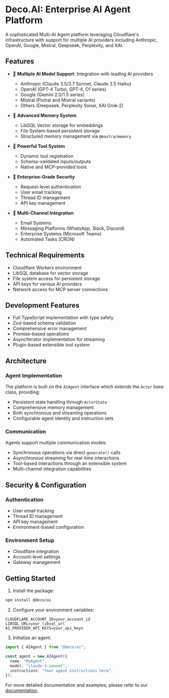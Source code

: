 # Deco.AI: Enterprise AI Agent Platform

A sophisticated Multi-AI Agent platform leveraging Cloudflare's infrastructure
with support for multiple AI providers including Anthropic, OpenAI, Google,
Mistral, Deepseek, Perplexity, and XAI.

## Features

- 🤖 **Multiple AI Model Support**: Integration with leading AI providers
  - Anthropic (Claude 3.5/3.7 Sonnet, Claude 3.5 Haiku)
  - OpenAI (GPT-4 Turbo, GPT-4, O1 series)
  - Google (Gemini 2.0/1.5 series)
  - Mistral (Pixtral and Mistral variants)
  - Others (Deepseek, Perplexity Sonar, XAI Grok-2)

- 🧠 **Advanced Memory System**
  - LibSQL Vector storage for embeddings
  - File System-based persistent storage
  - Structured memory management via `@mastra/memory`

- 🔧 **Powerful Tool System**
  - Dynamic tool registration
  - Schema-validated inputs/outputs
  - Native and MCP-provided tools

- 🔐 **Enterprise-Grade Security**
  - Request-level authentication
  - User email tracking
  - Thread ID management
  - API key management

- 📡 **Multi-Channel Integration**
  - Email Systems
  - Messaging Platforms (WhatsApp, Slack, Discord)
  - Enterprise Systems (Microsoft Teams)
  - Automated Tasks (CRON)

## Technical Requirements

- Cloudflare Workers environment
- LibSQL database for vector storage
- File system access for persistent storage
- API keys for various AI providers
- Network access for MCP server connections

## Development Features

- Full TypeScript implementation with type safety
- Zod-based schema validation
- Comprehensive error management
- Promise-based operations
- AsyncIterator implementation for streaming
- Plugin-based extensible tool system

## Architecture

### Agent Implementation

The platform is built on the `AIAgent` interface which extends the `Actor` base
class, providing:

- Persistent state handling through `ActorState`
- Comprehensive memory management
- Both synchronous and streaming operations
- Configurable agent identity and instruction sets

### Communication

Agents support multiple communication modes:

- Synchronous operations via direct `generate()` calls
- Asynchronous streaming for real-time interactions
- Tool-based interactions through an extensible system
- Multi-channel integration capabilities

## Security & Configuration

### Authentication

- User email tracking
- Thread ID management
- API key management
- Environment-based configuration

### Environment Setup

- Cloudflare integration
- Account-level settings
- Gateway management

## Getting Started

1. Install the package:

```bash
npm install @deco/ai
```

2. Configure your environment variables:

```env
CLOUDFLARE_ACCOUNT_ID=your_account_id
LIBSQL_URL=your_libsql_url
AI_PROVIDER_API_KEYS=your_api_keys
```

3. Initialize an agent:

```typescript
import { AIAgent } from "@deco/ai";

const agent = new AIAgent({
  name: "MyAgent",
  model: "claude-3-sonnet",
  instructions: "Your agent instructions here",
});
```

For more detailed documentation and examples, please refer to our
[documentation](https://deco.cx/docs/ai).
